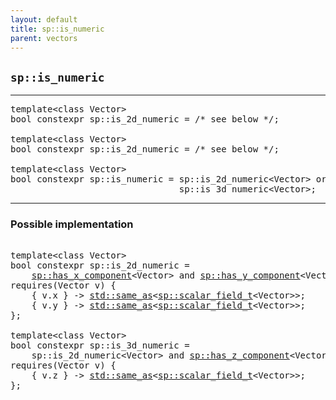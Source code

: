 ```yaml
---
layout: default
title: sp::is_numeric
parent: vectors
---
```


## `sp::is_numeric`

---

<pre>
template&lt;class Vector>
bool constexpr sp::is_2d_numeric = /* see below */;

template&lt;class Vector>
bool constexpr sp::is_2d_numeric = /* see below */;

template&lt;class Vector>
bool constexpr sp::is_numeric = sp::is_2d_numeric&lt;Vector> or
                                sp::is_3d_numeric&lt;Vector>;
</pre>

---

### Possible implementation

<pre>

template&lt;class Vector>
bool constexpr sp::is_2d_numeric =
    <a href="has_component.html">sp::has_x_component</a>&lt;Vector> and <a href="has_component.html">sp::has_y_component</a>&lt;Vector> and
requires(Vector v) {
    { v.x } -> <a href="https://en.cppreference.com/w/cpp/concepts/same_as">std::same_as</a>&lt;<a href="scalar_field.html">sp::scalar_field_t</a>&lt;Vector>>;
    { v.y } -> <a href="https://en.cppreference.com/w/cpp/concepts/same_as">std::same_as</a>&lt;<a href="scalar_field.html">sp::scalar_field_t</a>&lt;Vector>>;
};

template&lt;class Vector>
bool constexpr sp::is_3d_numeric =
    sp::is_2d_numeric&lt;Vector> and <a href="has_component.html">sp::has_z_component</a>&lt;Vector> and
requires(Vector v) {
    { v.z } -> <a href="https://en.cppreference.com/w/cpp/concepts/same_as">std::same_as</a>&lt;<a href="scalar_field.html">sp::scalar_field_t</a>&lt;Vector>>;
};
</pre>

